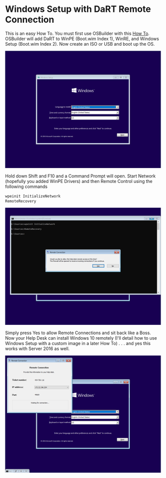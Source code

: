 # Windows Setup with DaRT Remote Connection

This is an easy How To.  You must first use OSBuilder with this [How To](../how-to/new-osbuildtask/add-dart-to-winpe.md).  OSBuilder will add DaRT to WinPE \(Boot.wim Index 1\), WinRE, and Windows Setup \(Boot.wim Index 2\).  Now create an ISO or USB and boot up the OS.

![Press Shift + F10 to open a Command Prompt](../../.gitbook/assets/2018-08-03_1-10-21.png)

Hold down Shift and F10 and a Command Prompt will open.  Start Network \(hopefully you added WinPE Drivers\) and then Remote Control using the following commands

```text
wpeinit InitializeNetwork
RemoteRecovery
```

![Press Yes to allow connections through WinPE Firewall](../../.gitbook/assets/2018-08-03_1-11-14.png)

Simply press Yes to allow Remote Connections and sit back like a Boss.  Now your Help Desk can install Windows 10 remotely \(I'll detail how to use Windows Setup with a custom image in a later How To\) . . . and yes this works with Server 2016 as well.

![Like a Boss!](../../.gitbook/assets/2018-08-03_1-11-36.png)



